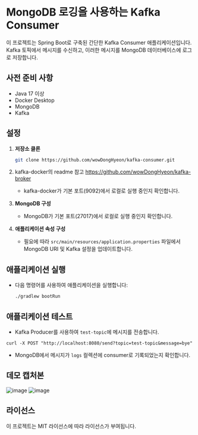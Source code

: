 # MongoDB 로깅을 사용하는 Kafka Consumer

이 프로젝트는 Spring Boot로 구축된 간단한 Kafka Consumer 애플리케이션입니다. Kafka 토픽에서 메시지를 수신하고, 이러한 메시지를 MongoDB 데이터베이스에 로그로 저장합니다.

## 사전 준비 사항

- Java 17 이상
- Docker Desktop
- MongoDB
- Kafka

## 설정

1. **저장소 클론**
   ```bash
   git clone https://github.com/wowDongHyeon/kafka-consumer.git
   ```

2. kafka-docker의 readme 참고
   https://github.com/wowDongHyeon/kafka-broker

   - kafka-docker가 기본 포트(9092)에서 로컬로 실행 중인지 확인합니다.

3. **MongoDB 구성**
   - MongoDB가 기본 포트(27017)에서 로컬로 실행 중인지 확인합니다.

4. **애플리케이션 속성 구성**
   - 필요에 따라 `src/main/resources/application.properties` 파일에서 MongoDB URI 및 Kafka 설정을 업데이트합니다.

## 애플리케이션 실행

- 다음 명령어를 사용하여 애플리케이션을 실행합니다:
  ```bash
  ./gradlew bootRun
  ```

## 애플리케이션 테스트

- Kafka Producer를 사용하여 `test-topic`에 메시지를 전송합니다.
 ``` 
curl -X POST "http://localhost:8080/send?topic=test-topic&message=bye"
```

- MongoDB에서 메시지가 `logs` 컬렉션에 consumer로 기록되었는지 확인합니다.

## 데모 캡처본

![image](https://github.com/user-attachments/assets/b11d0bb3-5ef6-4c2d-ba4c-329b1259d107)
![image](https://github.com/user-attachments/assets/0f9fae00-189d-42bc-84dd-231ff494e96f)

## 라이선스

이 프로젝트는 MIT 라이선스에 따라 라이선스가 부여됩니다. 
